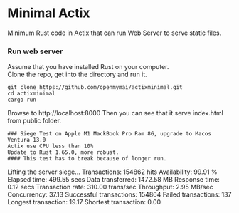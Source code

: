 # Minimal Actix

Minimum Rust code in Actix that can run Web Server to serve static files.

### Run web server

Assume that you have installed Rust on your computer.<br>
Clone the repo, get into the directory and run it.
```
git clone https://github.com/openmymai/actixminimal.git
cd actixminimal
cargo run
``` 
Browse to http://localhost:8000
Then you can see that it serve index.html from public folder.

```
### Siege Test on Apple M1 MackBook Pro Ram 8G, upgrade to Macos Ventura 13.0
Actix use CPU less than 10%
Update to Rust 1.65.0, more robust.
#### This test has to break because of longer run.
```
Lifting the server siege...
Transactions:		      154862 hits
Availability:		       99.91 %
Elapsed time:		      499.55 secs
Data transferred:	     1472.58 MB
Response time:		        0.12 secs
Transaction rate:	      310.00 trans/sec
Throughput:		        2.95 MB/sec
Concurrency:		       37.13
Successful transactions:      154864
Failed transactions:	         137
Longest transaction:	       19.17
Shortest transaction:	        0.00
 
```
